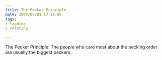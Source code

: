 ```yaml
--- 
title: The Pecker Principle
date: 2005/08/01 17:15:00
tags: 
- leading
- relating

---
```


The Pecker Principle:
The people who care most about the pecking order
are usually the biggest peckers.
